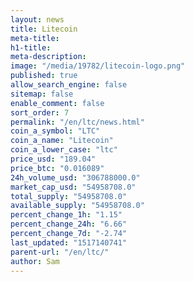 ```yaml
---
layout: news
title: Litecoin
meta-title: 
h1-title: 
meta-description: 
image: "/media/19782/litecoin-logo.png"
published: true
allow_search_engine: false
sitemap: false
enable_comment: false
sort_order: 7
permalink: "/en/ltc/news.html"
coin_a_symbol: "LTC"
coin_a_name: "Litecoin"
coin_a_lower_case: "ltc"
price_usd: "189.04"
price_btc: "0.016089"
24h_volume_usd: "306788000.0"
market_cap_usd: "54958708.0"
total_supply: "54958708.0"
available_supply: "54958708.0"
percent_change_1h: "1.15"
percent_change_24h: "6.66"
percent_change_7d: "-2.74"
last_updated: "1517140741"
parent-url: "/en/ltc/"
author: Sam
---
```


